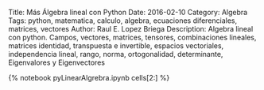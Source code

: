 Title: Más Álgebra lineal con Python
Date: 2016-02-10
Category: Algebra
Tags: python, matematica, calculo, algebra, ecuaciones diferenciales, matrices, vectores
Author: Raul E. Lopez Briega
Description: Algebra lineal con python. Campos, vectores, matrices, tensores, combinaciones lineales, matrices identidad, transpuesta e invertible, espacios vectoriales, independencia lineal, rango, norma, ortogonalidad, determinante, Eigenvalores y Eigenvectores

{% notebook pyLinearAlgrebra.ipynb cells[2:] %}
